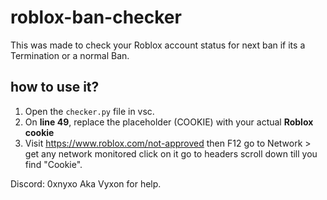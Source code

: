 # roblox-ban-checker

This was made to check your Roblox account status for next ban if its a Termination or a normal Ban.

## how to use it?
1. Open the `checker.py` file in vsc.
2. On **line 49**, replace the placeholder (COOKIE) with your actual **Roblox cookie**
3. Visit https://www.roblox.com/not-approved then F12 go to Network > get any network monitored click on it go to headers scroll down till you find "Cookie".

Discord: 0xnyxo Aka Vyxon for help.
